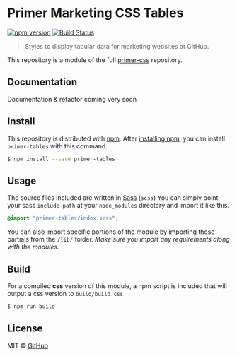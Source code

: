 # Primer Marketing CSS Tables

[![npm version](http://img.shields.io/npm/v/primer-tables.svg)](https://www.npmjs.org/package/primer-tables)
[![Build Status](https://travis-ci.org/primer/primer-css.svg?branch=master)](https://travis-ci.org/primer/primer-css)

> Styles to display tabular data for marketing websites at GitHub.

This repository is a module of the full [primer-css][primer] repository.

## Documentation

<!-- %docs
title: Tables
status: In review
-->

Documentation & refactor coming very soon

<!-- %enddocs -->

## Install

This repository is distributed with [npm][npm]. After [installing npm][install-npm], you can install `primer-tables` with this command.

```sh
$ npm install --save primer-tables
```

## Usage

The source files included are written in [Sass][sass] (`scss`) You can simply point your sass `include-path` at your `node_modules` directory and import it like this.

```scss
@import "primer-tables/index.scss";
```

You can also import specific portions of the module by importing those partials from the `/lib/` folder. _Make sure you import any requirements along with the modules._

## Build

For a compiled **css** version of this module, a npm script is included that will output a css version to `build/build.css`

```sh
$ npm run build
```

## License

MIT &copy; [GitHub](https://github.com/)

[primer]: https://github.com/primer/primer
[primer-support]: https://github.com/primer/primer-support
[support]: https://github.com/primer/primer-support
[docs]: http://primercss.io/
[npm]: https://www.npmjs.com/
[install-npm]: https://docs.npmjs.com/getting-started/installing-node
[sass]: http://sass-lang.com/

